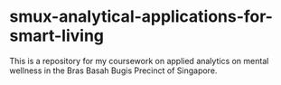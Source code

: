 # smux-analytical-applications-for-smart-living
This is a repository for my coursework on applied analytics on mental wellness in the Bras Basah Bugis Precinct of Singapore.
